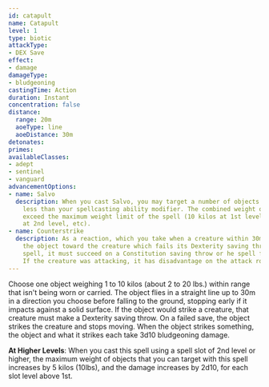 ```yaml
---
id: catapult
name: Catapult
level: 1
type: biotic
attackType:
- DEX Save
effect:
- damage
damageType:
- bludgeoning
castingTime: Action
duration: Instant
concentration: false
distance:
  range: 20m
  aoeType: line
  aoeDistance: 30m
detonates: 
primes: 
availableClasses:
- adept
- sentinel
- vanguard
advancementOptions:
- name: Salvo
  description: When you cast Salvo, you may target a number of objects equal to or
    less than your spellcasting ability modifier. The combined weight of the objects cannot
    exceed the maximum weight limit of the spell (10 kilos at 1st level, 12 kilos
    at 2nd level, etc).
- name: Counterstrike
  description: As a reaction, which you take when a creature within 30m you casts a spell or makes an attack. Fling
    the object toward the creature which fails its Dexterity saving throw. If the creature was casting a 
    spell, it must succeed on a Constitution saving throw or he spell fails (DC 10 or half the Catapult damage, whichever is higher). 
    If the creature was attacking, it has disadvantage on the attack roll.
---
```

Choose one object weighing 1 to 10 kilos (about 2 to 20 lbs.) within range that isn't being worn or carried. The object
flies in a straight line up to 30m in a direction you choose before falling to the ground, stopping early if it impacts
against a solid surface. If the object would strike a creature, that creature must make a Dexterity saving throw. On a
failed save, the object strikes the creature and stops moving. When the object strikes something, the object and what it
strikes each take 3d10 bludgeoning damage.

__At Higher Levels__: When you cast this spell using a spell slot of 2nd level or higher, the maximum weight of objects
that you can target with this spell increases by 5 kilos (10lbs), and the damage increases by 2d10, for each slot level
above 1st.
